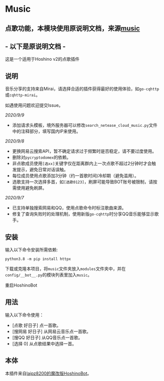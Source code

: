 # Music
## **点歌功能，本模块使用原说明文档，来源[music](https://github.com/pcrbot/music)**
## - 以下是原说明文档 -

这是一个适用于Hoshino v2的点歌插件

## 说明

音乐分享的支持来自Mirai，请选择合适的插件获得最好的使用体验，如`go-cqhttp`或`cqhttp-mirai`。

如遇使用问题欢迎提交Issue。

*2020/9/9*

- 添加请求头模板，境外服务器可以修改`search_netease_cloud_music.py`文件中的注释部分，填写国内IP来使用。

*2020/9/8*

- 更换网易云搜索API，暂不确定请求过于频繁时是否稳定，请不要过度使用。
- 删除对`pycryptodomex`的依赖。
- 非点歌成员使用`[选xx]`关键字仅在距离群内上一次点歌不超过2分钟时才会触发提示，避免日常对话误触。
- 每位成员使用点歌添加3分钟（约一首歌时间)冷却期（避免滥用）。
- 选歌支持一次选择多首，如`[选歌0123]`，刷屏可能导致BOT账号被限制，请按需使用避免刷屏。

*2020/9/7*

- 已支持单独搜索网易和QQ，使用点歌命令时标注歌曲来源。
- 修复了查询失败时的处理机制，使用新版`go-cqhttp`时分享QQ音乐能够显示歌手。

## 安装

输入以下命令安装所需依赖:

```shell
python3.8 -m pip install httpx
```

下载或克隆本项目，将`music`文件夹放入`modules`文件夹中，并在`config/__bot__.py`的模块列表里加入`music`。

重启HoshinoBot

## 用法

输入以下命令使用：

- \[点歌 好日子\] 点一首歌。
- \[搜网易 好日子\] 从网易云音乐点一首歌。
- \[搜QQ 好日子\] 从QQ音乐点一首歌。
- \[选择 0\] 从点歌结果中选择一首。

## 本体

本插件来自[laipz8200的魔改版HoshinoBot](https://github.com/laipz8200/HoshinoBot)。
